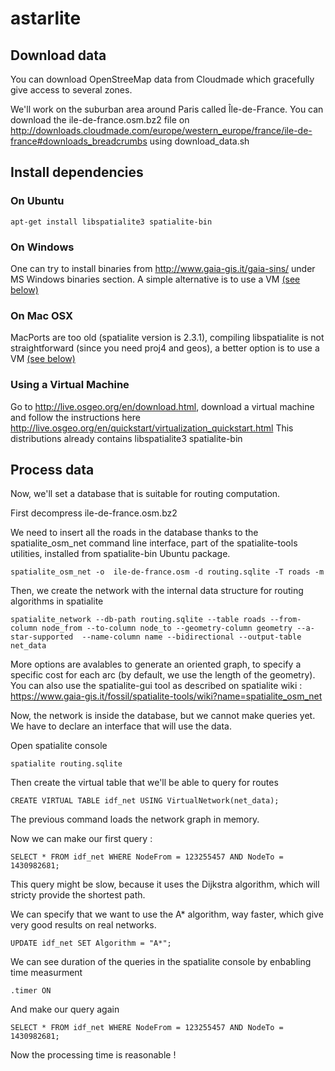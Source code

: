 astarlite
=========


## Download data

You can download OpenStreeMap data from Cloudmade which gracefully give access to several zones.

We'll work on the suburban area around Paris called Île-de-France. You can download the ile-de-france.osm.bz2 file on http://downloads.cloudmade.com/europe/western_europe/france/ile-de-france#downloads_breadcrumbs using download_data.sh


## Install dependencies

### On Ubuntu
    apt-get install libspatialite3 spatialite-bin

### On Windows
One can try to install binaries from http://www.gaia-gis.it/gaia-sins/ under MS Windows binaries section. A simple alternative is to use a VM [(see below)](#virtualmachin) 

### On Mac OSX
MacPorts are too old (spatialite version is 2.3.1), compiling libspatialite is not straightforward (since you need proj4 and geos), a better option is to use a VM [(see below)](#virtualmachin)

### <a id="virtualmachin"></a>Using a Virtual Machine
Go to http://live.osgeo.org/en/download.html, download a virtual machine and follow the instructions here http://live.osgeo.org/en/quickstart/virtualization_quickstart.html
This distributions already contains libspatialite3 spatialite-bin

## Process data
Now, we'll set a database that is suitable for routing computation.

First decompress ile-de-france.osm.bz2

We need to insert all the roads in the database thanks to the spatialite_osm_net command line interface, part of the spatialite-tools utilities, installed from spatialite-bin Ubuntu package.

    spatialite_osm_net -o  ile-de-france.osm -d routing.sqlite -T roads -m

Then, we create the network with the internal data structure for routing algorithms in spatialite

    spatialite_network --db-path routing.sqlite --table roads --from-column node_from --to-column node_to --geometry-column geometry --a-star-supported  --name-column name --bidirectional --output-table net_data

More options are avalables to generate an oriented graph, to specify a specific cost for each arc (by default, we use the length of the geometry).
You can also use the spatialite-gui tool as described on spatialite wiki : https://www.gaia-gis.it/fossil/spatialite-tools/wiki?name=spatialite_osm_net

Now, the network is inside the database, but we cannot make queries yet. We have to declare an interface that will use the data.

Open spatialite console

    spatialite routing.sqlite
    
Then create the virtual table that we'll be able to query for routes

    CREATE VIRTUAL TABLE idf_net USING VirtualNetwork(net_data);
    
The previous command loads the network graph in memory.

Now we can make our first query :

    SELECT * FROM idf_net WHERE NodeFrom = 123255457 AND NodeTo = 1430982681;

This query might be slow, because it uses the Dijkstra algorithm, which will stricty provide the shortest path.

We can specify that we want to use the A* algorithm, way faster, which give very good results on real networks.

    UPDATE idf_net SET Algorithm = "A*";
    
We can see duration of the queries in the spatialite console by enbabling time measurment

    .timer ON
And make our query again

    SELECT * FROM idf_net WHERE NodeFrom = 123255457 AND NodeTo = 1430982681;
     
Now the processing time is reasonable !
    
